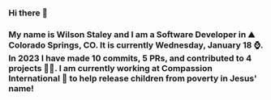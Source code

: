 ### Hi there 👋

### My name is Wilson Staley and I am a Software Developer in ⛰ Colorado Springs, CO.  It is currently Wednesday, January 18 ⌚. In 2023 I have made 10 commits, 5 PRs, and contributed to 4 projects 👨‍💻. I am currently working at Compassion International 🏢 to help release children from poverty in Jesus' name!
